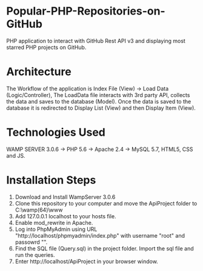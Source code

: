 # Popular-PHP-Repositories-on-GitHub
PHP application to interact with GitHub Rest API v3 and displaying most starred PHP projects on GitHub.

# Architecture
The Workflow of the application is
Index File (View) -> Load Data (Logic/Controller), The LoadData file interacts with 3rd party API, collects the data and saves to the database (Model). Once the data is saved to the database it is redirected to Display List (View) and then Display Item (View).

# Technologies Used
WAMP SERVER 3.0.6
-> PHP 5.6
-> Apache 2.4
-> MySQL 5.7,
HTML5, CSS and JS.

# Installation Steps
1. Download and Install WampServer 3.0.6
2. Clone this repository to your computer and move the ApiProject folder to C:\wamp(64)\www
3. Add 127.0.0.1 localhost to your hosts file.
4. Enable mod_rewrite in Apache.
5. Log into PhpMyAdmin using URL "http://localhost/phpmyadmin/index.php" with username "root" and passowrd "".
6. Find the SQL file (Query.sql) in the project folder. Import the sql file and run the queries.
7. Enter http://localhost/ApiProject in your browser window.
